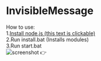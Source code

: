 # InvisibleMessage
How to use:\
1.[Install node.js (this text is clickable)](https://nodejs.org/)\
2.Run install.bat (Installs modules)\
3.Run start.bat\
![screenshot 👉](https://media.discordapp.net/attachments/819961730489909301/859418377947709480/sus.png)
